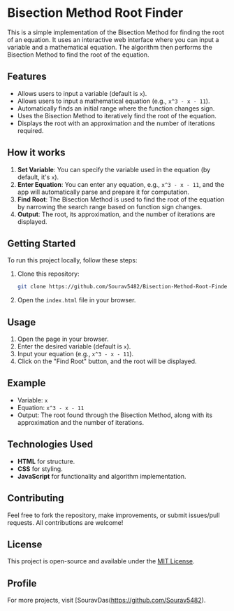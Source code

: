 # Bisection Method Root Finder

This is a simple implementation of the Bisection Method for finding the root of an equation. It uses an interactive web interface where you can input a variable and a mathematical equation. The algorithm then performs the Bisection Method to find the root of the equation.

## Features

- Allows users to input a variable (default is `x`).
- Allows users to input a mathematical equation (e.g., `x^3 - x - 11`).
- Automatically finds an initial range where the function changes sign.
- Uses the Bisection Method to iteratively find the root of the equation.
- Displays the root with an approximation and the number of iterations required.

## How it works

1. **Set Variable**: You can specify the variable used in the equation (by default, it's `x`).
2. **Enter Equation**: You can enter any equation, e.g., `x^3 - x - 11`, and the app will automatically parse and prepare it for computation.
3. **Find Root**: The Bisection Method is used to find the root of the equation by narrowing the search range based on function sign changes.
4. **Output**: The root, its approximation, and the number of iterations are displayed.

## Getting Started

To run this project locally, follow these steps:

1. Clone this repository:
   ```bash
   git clone https://github.com/Sourav5482/Bisection-Method-Root-Finder.git
   ```
2. Open the `index.html` file in your browser.

## Usage

1. Open the page in your browser.
2. Enter the desired variable (default is `x`).
3. Input your equation (e.g., `x^3 - x - 11`).
4. Click on the "Find Root" button, and the root will be displayed.

## Example

- Variable: `x`
- Equation: `x^3 - x - 11`
- Output: The root found through the Bisection Method, along with its approximation and the number of iterations.

## Technologies Used

- **HTML** for structure.
- **CSS** for styling.
- **JavaScript** for functionality and algorithm implementation.

## Contributing

Feel free to fork the repository, make improvements, or submit issues/pull requests. All contributions are welcome!

## License

This project is open-source and available under the [MIT License](LICENSE).

## Profile

For more projects, visit [SouravDas(https://github.com/Sourav5482).  
